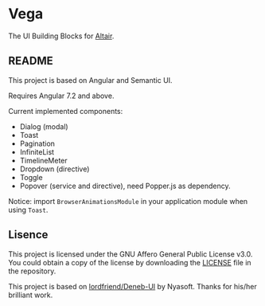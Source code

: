 # Vega

The UI Building Blocks for [Altair](https://github.com/ProjectRailgun/Altair).

## README

This project is based on Angular and Semantic UI.

Requires Angular 7.2 and above.

Current implemented components:

- Dialog (modal)
- Toast
- Pagination
- InfiniteList
- TimelineMeter
- Dropdown (directive)
- Toggle
- Popover (service and directive), need Popper.js as dependency.

Notice: import `BrowserAnimationsModule` in your application module when using `Toast`.

## Lisence

This project is licensed under the GNU Affero General Public License v3.0. You could obtain a copy of the license by downloading the [LICENSE](LICENSE) file in the repository.

This project is based on [lordfriend/Deneb-UI](https://github.com/lordfriend/Deneb-UI) by Nyasoft. Thanks for his/her brilliant work.
